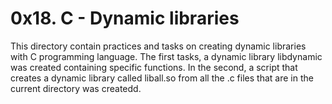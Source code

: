 # 0x18. C - Dynamic libraries

This directory contain practices and tasks on creating dynamic libraries with C programming language.
The first tasks, a dynamic library libdynamic was created containing specific functions.
In the second, a script that creates a dynamic library called liball.so from all the .c files that are in the current directory was createdd.
